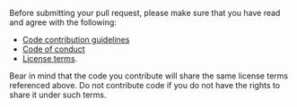 Before submitting your pull request, please make sure that you have read and agree with the following:
- [Code contribution guidelines](https://github.com/simphony/osp-core/blob/master/CONTRIBUTING.md#code)
- [Code of conduct](https://github.com/simphony/osp-core/blob/master/CODE_OF_CONDUCT.md#contributor-covenant-code-of-conduct)
- [License terms](https://github.com/simphony/osp-core/blob/master/LICENSE.md). 

Bear in mind that the code you contribute will share the same license terms referenced above. Do not contribute code if you do not have the rights to share it under such terms.
